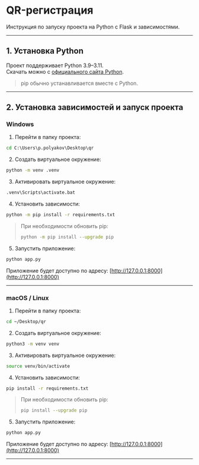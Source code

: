 # QR-регистрация

Инструкция по запуску проекта на Python с Flask и зависимостями.

---

## 1. Установка Python

Проект поддерживает Python 3.9–3.11.  
Скачать можно с [официального сайта Python](https://www.python.org/downloads/).

> pip обычно устанавливается вместе с Python.

---

## 2. Установка зависимостей и запуск проекта

### Windows

1. Перейти в папку проекта:

```cmd
cd C:\Users\p.polyakov\Desktop\qr
```

2. Создать виртуальное окружение:

```cmd
python -m venv .venv
```

3. Активировать виртуальное окружение:

```cmd
.venv\Scripts\activate.bat
```

4. Установить зависимости:

```cmd
python -m pip install -r requirements.txt
```

> При необходимости обновить pip:
>
> ```cmd
> python -m pip install --upgrade pip
> ```

5. Запустить приложение:

```cmd
python app.py
```

Приложение будет доступно по адресу: [http://127.0.0.1:8000](http://127.0.0.1:8000)

---

### macOS / Linux

1. Перейти в папку проекта:

```bash
cd ~/Desktop/qr
```

2. Создать виртуальное окружение:

```bash
python3 -m venv venv
```

3. Активировать виртуальное окружение:

```bash
source venv/bin/activate
```

4. Установить зависимости:

```bash
pip install -r requirements.txt
```

> При необходимости обновить pip:
>
> ```bash
> pip install --upgrade pip
> ```

5. Запустить приложение:

```bash
python app.py
```

Приложение будет доступно по адресу: [http://127.0.0.1:8000](http://127.0.0.1:8000)

---

